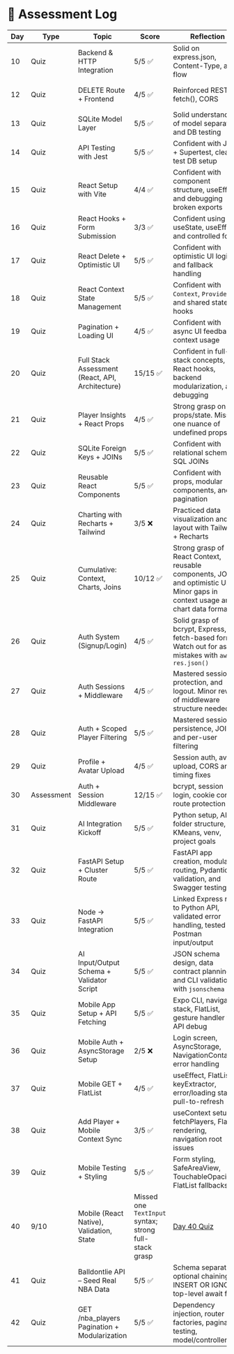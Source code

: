 # 🧠 Assessment Log

| Day | Type       | Topic                                            | Score                                                  | Reflection                                                                                                                       | Link                                            | Date         |
| --- | ---------- | ------------------------------------------------ | ------------------------------------------------------ | -------------------------------------------------------------------------------------------------------------------------------- | ----------------------------------------------- | ------------ |
| 10  | Quiz       | Backend & HTTP Integration                       | 5/5 ✅                                                 | Solid on express.json, Content-Type, and flow                                                                                    | [Day 10 Quiz](quizzes/day10-quiz.md)            | May 14, 2025 |
| 12  | Quiz       | DELETE Route + Frontend                          | 4/5 ✅                                                 | Reinforced REST, fetch(), CORS                                                                                                   | [Day 12 Quiz](quizzes/day12-quiz.md)            | May 16, 2025 |
| 13  | Quiz       | SQLite Model Layer                               | 5/5 ✅                                                 | Solid understanding of model separation and DB testing                                                                           | [Day 13 Quiz](quizzes/day13-quiz.md)            | May 16, 2025 |
| 14  | Quiz       | API Testing with Jest                            | 5/5 ✅                                                 | Confident with Jest + Supertest, clean test DB setup                                                                             | [Day 14 Quiz](quizzes/day14-quiz.md)            | May 17, 2025 |
| 15  | Quiz       | React Setup with Vite                            | 4/4 ✅                                                 | Confident with component structure, useEffect, and debugging broken exports                                                      | [Day 15 Quiz](quizzes/day15-quiz.md)            | May 17, 2025 |
| 16  | Quiz       | React Hooks + Form Submission                    | 3/3 ✅                                                 | Confident using useState, useEffect, and controlled forms                                                                        | [Day 16 Quiz](quizzes/day16-quiz.md)            | May 18, 2025 |
| 17  | Quiz       | React Delete + Optimistic UI                     | 5/5 ✅                                                 | Confident with optimistic UI logic and fallback handling                                                                         | [Day 17 Quiz](quizzes/day17-quiz.md)            | May 18, 2025 |
| 18  | Quiz       | React Context State Management                   | 5/5 ✅                                                 | Confident with `Context`, `Provider`, and shared state hooks                                                                     | [Day 18 Quiz](quizzes/day18-quiz.md)            | May 18, 2025 |
| 19  | Quiz       | Pagination + Loading UI                          | 4/5 ✅                                                 | Confident with async UI feedback & context usage                                                                                 | [Day 19 Quiz](quizzes/day19-quiz.md)            | May 19, 2025 |
| 20  | Quiz       | Full Stack Assessment (React, API, Architecture) | 15/15 ✅                                               | Confident in full-stack concepts, React hooks, backend modularization, and debugging                                             | [Day 20 Quiz](quizzes/day20-quiz.md)            | May 19, 2025 |
| 21  | Quiz       | Player Insights + React Props                    | 4/5 ✅                                                 | Strong grasp on props/state. Missed one nuance of undefined props.                                                               | [Day 21 Quiz](quizzes/day21-quiz.md)            | May 20, 2025 |
| 22  | Quiz       | SQLite Foreign Keys + JOINs                      | 5/5 ✅                                                 | Confident with relational schema + SQL JOINs                                                                                     | [Day 22 Quiz](quizzes/day22-quiz.md)            | May 20, 2025 |
| 23  | Quiz       | Reusable React Components                        | 5/5 ✅                                                 | Confident with props, modular components, and pagination                                                                         | [Day 23 Quiz](quizzes/day23-quiz.md)            | May 20, 2025 |
| 24  | Quiz       | Charting with Recharts + Tailwind                | 3/5 ❌                                                 | Practiced data visualization and layout with Tailwind + Recharts                                                                 | [Day 24 Quiz](quizzes/day24-quiz.md)            | May 21, 2025 |
| 25  | Quiz       | Cumulative: Context, Charts, Joins               | 10/12 ✅                                               | Strong grasp of React Context, reusable components, JOINs, and optimistic UI. Minor gaps in context usage and chart data format. | [Day 25 Quiz](quizzes/day25-quiz.md)            | May 21, 2025 |
| 26  | Quiz       | Auth System (Signup/Login)                       | 4/5 ✅                                                 | Solid grasp of bcrypt, Express, and fetch-based forms. Watch out for async mistakes with `await res.json()`                      | [Day 26 Quiz](quizzes/day26-quiz.md)            | May 21, 2025 |
| 27  | Quiz       | Auth Sessions + Middleware                       | 4/5 ✅                                                 | Mastered sessions, protection, and logout. Minor review of middleware structure needed.                                          | [Day 27 Quiz](quizzes/day27-quiz.md)            | May 21, 2025 |
| 28  | Quiz       | Auth + Scoped Player Filtering                   | 5/5 ✅                                                 | Mastered session persistence, JOINs, and per-user filtering                                                                      | [Day 28 Quiz](quizzes/day28-quiz.md)            | May 22, 2025 |
| 29  | Quiz       | Profile + Avatar Upload                          | 4/5 ✅                                                 | Session auth, avatar upload, CORS and timing fixes                                                                               | [Day 29 Quiz](quizzes/day29-quiz.md)            | May 24, 2025 |
| 30  | Assessment | Auth + Session Middleware                        | 12/15 ✅                                               | bcrypt, session login, cookie config, route protection                                                                           | [Day 30 Quiz](quizzes/day30-auth-assessment.md) | May 24, 2025 |
| 31  | Quiz       | AI Integration Kickoff                           | 5/5 ✅                                                 | Python setup, AI folder structure, KMeans, venv, project goals                                                                   | [Day 31 Quiz](quizzes/day31-quiz.md)            | May 25, 2025 |
| 32  | Quiz       | FastAPI Setup + Cluster Route                    | 5/5 ✅                                                 | FastAPI app creation, modular routing, Pydantic validation, and Swagger testing                                                  | [Day 32 Quiz](quizzes/day32-quiz.md)            | May 25, 2025 |
| 33  | Quiz       | Node → FastAPI Integration                       | 5/5 ✅                                                 | Linked Express route to Python API, validated error handling, tested Postman input/output                                        | [Day 33 Quiz](quizzes/day33-quiz.md)            | May 26, 2025 |
| 34  | Quiz       | AI Input/Output Schema + Validator Script        | 5/5 ✅                                                 | JSON schema design, data contract planning, and CLI validation with `jsonschema`                                                 | [Day 34 Quiz](quizzes/day34-quiz.md)            | May 27, 2025 |
| 35  | Quiz       | Mobile App Setup + API Fetching                  | 5/5 ✅                                                 | Expo CLI, navigation stack, FlatList, gesture handler fix, API debug                                                             | [Day 35 Quiz](quizzes/day35-quiz.md)            | May 28, 2025 |
| 36  | Quiz       | Mobile Auth + AsyncStorage Setup                 | 2/5 ❌                                                 | Login screen, AsyncStorage, NavigationContainer, error handling                                                                  | [Day 36 Quiz](quizzes/day36-quiz.md)            | May 28, 2025 |
| 37  | Quiz       | Mobile GET + FlatList                            | 4/5 ✅                                                 | useEffect, FlatList, keyExtractor, error/loading state, pull-to-refresh                                                          | [Day 37 Quiz](quizzes/day37-quiz.md)            | May 29, 2025 |
| 38  | Quiz       | Add Player + Mobile Context Sync                 | 3/5 ✅                                                 | useContext setup, fetchPlayers, FlatList rendering, navigation root issues                                                       | [Day 38 Quiz](quizzes/day38-quiz.md)            | May 30, 2025 |
| 39  | Quiz       | Mobile Testing + Styling                         | 5/5 ✅                                                 | Form styling, SafeAreaView, TouchableOpacity, FlatList fallbacks                                                                 | [Day 39 Quiz](quizzes/day39-quiz.md)            | May 30, 2025 |
| 40  | 9/10       | Mobile (React Native), Validation, State         | Missed one `TextInput` syntax; strong full-stack grasp | [Day 40 Quiz](quizzes/day40-quiz.md)                                                                                             | Jun 02, 2025                                    |
| 41  | Quiz       | Balldontlie API – Seed Real NBA Data             | 5/5 ✅                                                 | Schema separation, optional chaining, INSERT OR IGNORE, top-level await fix                                                      | [Day 41 Quiz](quizzes/day41-quiz.md)            | Jun 02, 2025 |
| 42  | Quiz       | GET /nba_players Pagination + Modularization     | 5/5 ✅                                                 | Dependency injection, router factories, pagination testing, model/controller DI                                                  | [Day 42 Quiz](quizzes/day42-quiz.md)            | Jun 04, 2025 |
